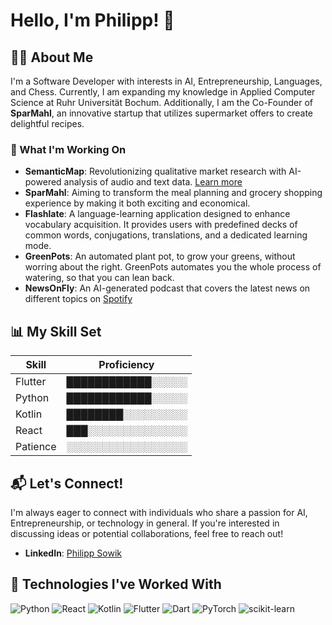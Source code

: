 # Hello, I'm Philipp! 👋

## 👨‍💻 About Me

I'm a Software Developer with interests in AI, Entrepreneurship, Languages, and Chess. Currently, I am expanding my knowledge in Applied Computer Science at Ruhr Universität Bochum. Additionally, I am the Co-Founder of **SparMahl**, an innovative startup that utilizes supermarket offers to create delightful recipes.

### 🚀 What I'm Working On
- **SemanticMap**: Revolutionizing qualitative market research with AI-powered analysis of audio and text data. [Learn more](https://semanticmap.com)
- **SparMahl**: Aiming to transform the meal planning and grocery shopping experience by making it both exciting and economical.
- **Flashlate**: A language-learning application designed to enhance vocabulary acquisition. It provides users with predefined decks of common words, conjugations, translations, and a dedicated learning mode.
- **GreenPots**: An automated plant pot, to grow your greens, without worring about the right. GreenPots automates you the whole process of watering, so that you can lean back.
- **NewsOnFly**: An AI-generated podcast that covers the latest news on different topics on [Spotify](https://open.spotify.com/show/65RQ0Fel4cmth3QYv1Ubsv)


## 📊 My Skill Set

| Skill    | Proficiency                |
|----------|----------------------------|
| Flutter  | ████████████░░░░░          |
| Python   | ████████████░░░░░          |
| Kotlin   | ████████░░░░░░░░░          |
| React    | ███░░░░░░░░░░░░░░          |
| Patience | ░░░░░░░░░░░░░░░░░          |


## 📬 Let's Connect!

I'm always eager to connect with individuals who share a passion for AI, Entrepreneurship, or technology in general. If you're interested in discussing ideas or potential collaborations, feel free to reach out!

- **LinkedIn**: [Philipp Sowik](https://www.linkedin.com/in/philipp-sowik-7462b4215/)

## 🔧 Technologies I've Worked With

![Python](https://img.shields.io/badge/python-3670A0?style=for-the-badge&logo=python&logoColor=ffdd54)
![React](https://img.shields.io/badge/react-%2320232a.svg?style=for-the-badge&logo=react&logoColor=%2361DAFB)
![Kotlin](https://img.shields.io/badge/kotlin-%237F52FF.svg?style=for-the-badge&logo=kotlin&logoColor=white)
![Flutter](https://img.shields.io/badge/Flutter-%2302569B.svg?style=for-the-badge&logo=Flutter&logoColor=white)
![Dart](https://img.shields.io/badge/dart-%230175C2.svg?style=for-the-badge&logo=dart&logoColor=white)
![PyTorch](https://img.shields.io/badge/PyTorch-%23EE4C2C.svg?style=for-the-badge&logo=PyTorch&logoColor=white)
![scikit-learn](https://img.shields.io/badge/scikit--learn-%23F7931E.svg?style=for-the-badge&logo=scikit-learn&logoColor=white)
